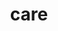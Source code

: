 ---
title: "care"
layout: cache
categories: [package, develop]
meta: {"versions": ["0.13.3"], "compilers": ["gcc@=7.5.0"], "oss": ["ubuntu18.04"], "platforms": ["linux"], "targets": ["x86_64_v3"], "stacks": ["radiuss", "root"], "num_specs": 4, "num_specs_by_stack": {"root": 4, "radiuss": 4}}
spec_details: [{"hash": "2u26mk6hbcjlyv4xgskmd7pn3tkbayiw", "compiler": "gcc@=7.5.0", "versions": ["0.13.3"], "os": "ubuntu18.04", "platform": "linux", "target": "x86_64_v3", "variants": ["~benchmarks", "build_system=cmake", "build_type=Release", "~cuda", "~docs", "~examples", "generator=make", "~implicit_conversions", "~ipo", "~loop_fuser", "~mpi", "~openmp", "~rocm", "~tests"], "stacks": ["root", "radiuss"], "size": "-", "tarball": "https://binaries.spack.io/develop/build_cache/linux-ubuntu18.04-x86_64_v3/gcc-7.5.0/care-0.13.3/linux-ubuntu18.04-x86_64_v3-gcc-7.5.0-care-0.13.3-2u26mk6hbcjlyv4xgskmd7pn3tkbayiw.spack"}, {"hash": "bvaqoouid65mfwx4owp3nhxmw4offagm", "compiler": "gcc@=7.5.0", "versions": ["0.13.3"], "os": "ubuntu18.04", "platform": "linux", "target": "x86_64_v3", "variants": ["~benchmarks", "build_system=cmake", "build_type=Release", "~cuda", "~docs", "~examples", "generator=make", "~implicit_conversions", "~ipo", "~loop_fuser", "~mpi", "~openmp", "~rocm", "~tests"], "stacks": ["root", "radiuss"], "size": "-", "tarball": "https://binaries.spack.io/develop/build_cache/linux-ubuntu18.04-x86_64_v3/gcc-7.5.0/care-0.13.3/linux-ubuntu18.04-x86_64_v3-gcc-7.5.0-care-0.13.3-bvaqoouid65mfwx4owp3nhxmw4offagm.spack"}, {"hash": "kdeyiu57tlqxj54d2uphtltr7oifi7r2", "compiler": "gcc@=7.5.0", "versions": ["0.13.3"], "os": "ubuntu18.04", "platform": "linux", "target": "x86_64_v3", "variants": ["~benchmarks", "build_system=cmake", "build_type=Release", "~cuda", "~docs", "~examples", "generator=make", "~implicit_conversions", "~ipo", "~loop_fuser", "~mpi", "~openmp", "~rocm", "~tests"], "stacks": ["root", "radiuss"], "size": "-", "tarball": "https://binaries.spack.io/develop/build_cache/linux-ubuntu18.04-x86_64_v3/gcc-7.5.0/care-0.13.3/linux-ubuntu18.04-x86_64_v3-gcc-7.5.0-care-0.13.3-kdeyiu57tlqxj54d2uphtltr7oifi7r2.spack"}, {"hash": "y5cizkr6duxuy5vjrwcjcri6g6sbfclf", "compiler": "gcc@=7.5.0", "versions": ["0.13.3"], "os": "ubuntu18.04", "platform": "linux", "target": "x86_64_v3", "variants": ["~benchmarks", "build_system=cmake", "build_type=Release", "~cuda", "~docs", "~examples", "generator=make", "~implicit_conversions", "~ipo", "~loop_fuser", "~mpi", "~openmp", "~rocm", "~tests"], "stacks": ["root", "radiuss"], "size": "-", "tarball": "https://binaries.spack.io/develop/build_cache/linux-ubuntu18.04-x86_64_v3/gcc-7.5.0/care-0.13.3/linux-ubuntu18.04-x86_64_v3-gcc-7.5.0-care-0.13.3-y5cizkr6duxuy5vjrwcjcri6g6sbfclf.spack"}]
---